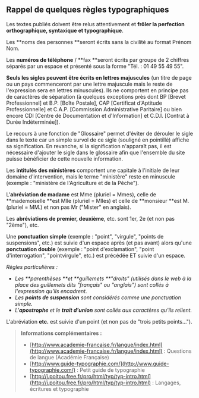 ## Rappel de quelques règles typographiques

Les textes publiés doivent être relus attentivement et **frôler la perfection orthographique, syntaxique et typographique**.

Les **noms des personnes **seront écrits sans la civilité au format Prénom Nom.

Les **numéros de téléphone** / **fax **seront écrits par groupe de 2 chiffres séparés par un espace et présenté sous la forme "Tél. : 01 49 55 49 55".

**Seuls les sigles peuvent être écrits en lettres majuscules** \(un titre de page ou un pays commenceront par une lettre majuscule mais le reste de l'expression sera en lettres minuscules\). Ils ne comportent en principe pas de caractères de séparation \(à quelques exceptions près dont BP \[Brevet Professionnel\] et B.P. \[Boîte Postale\], CAP \[Certificat d'Aptitude Professionnelle\] et C.A.P. \[Commission Administrative Paritaire\] ou bien encore CDI \[Centre de Documentation et d'Information\] et C.D.I. \[Contrat à Durée Indéterminée\]\).

Le recours à une fonction de "Glossaire" permet d'éviter de dérouler le sigle dans le texte car un simple survol de ce sigle \(souligné en pointillé\) affiche sa signification. En revanche, si la signification n'apparaît pas, il est nécessaire d'ajouter le sigle dans le glossaire afin que l'ensemble du site puisse bénéficier de cette nouvelle information.

Les **intitulés des ministères** comportent une capitale à l'initiale de leur domaine d'intervention, mais le terme "ministère" reste en minuscule \(exemple : "ministère de l'Agriculture et de la Pêche"\).

L'**abréviation de madame** est Mme \(pluriel = Mmes\), celle de **mademoiselle **est Mlle \(pluriel = Mlles\) et celle de **monsieur **est M. \(pluriel = MM.\) et non pas Mr \("Mister" en anglais\).

Les **abréviations de premier, deuxième**, etc. sont 1er, 2e \(et non pas "2ème"\), etc.

Une **ponctuation simple** \(exemple : "point", "virgule", "points de suspensions", etc.\) est suivie d'un espace après \(et pas avant\) alors qu'une **ponctuation double** \(exemple : "point d'exclamation", "point d'interrogation", "pointvirgule", etc.\) est précédée ET suivie d'un espace.

_Règles particulières :_

* _Les **parenthèses **et **guillemets **"droits" \(utilisés dans le web à la place des guillemets dits "français" ou "anglais"\) sont collés à l'expression qu'ils encadrent._
* _Les **points de suspension** sont considérés comme une ponctuation simple._
* _L'**apostrophe** et le **trait d'union** sont collés aux caractères qu'ils relient._

L'abréviation **etc.** est suivie d'un point \(et non pas de "trois petits points..."\).

> **Informations complémentaires :**
>
> * [http://www.academie-francaise.fr/langue/index.html](http://www.academie-francaise.fr/langue/index.html) : Questions de langue \(Académie Française\)
> * [http://www.guide-typographie.com/](http://www.guide-typographie.com/) : Petit guide de typographie
> * [http://j.poitou.free.fr/pro/html/typ/typ-intro.html](http://j.poitou.free.fr/pro/html/typ/typ-intro.html) : Langages, écritures et typographie



